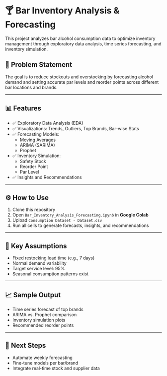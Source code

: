 # 🍸 Bar Inventory Analysis & Forecasting

This project analyzes bar alcohol consumption data to optimize inventory management through exploratory data analysis, time series forecasting, and inventory simulation.

## 📌 Problem Statement
The goal is to reduce stockouts and overstocking by forecasting alcohol demand and setting accurate par levels and reorder points across different bar locations and brands.

---

## 📊 Features

- ✅ Exploratory Data Analysis (EDA)
- ✅ Visualizations: Trends, Outliers, Top Brands, Bar-wise Stats
- ✅ Forecasting Models:
  - Moving Averages
  - ARIMA (SARIMA)
  - Prophet
- ✅ Inventory Simulation:
  - Safety Stock
  - Reorder Point
  - Par Level
- ✅ Insights and Recommendations

---

## ⚙️ How to Use

1. Clone this repository
2. Open `Bar_Inventory_Analysis_Forecasting.ipynb` in **Google Colab**
3. Upload `Consumption Dataset - Dataset.csv`
4. Run all cells to generate forecasts, insights, and recommendations

---

## 🧠 Key Assumptions

- Fixed restocking lead time (e.g., 7 days)
- Normal demand variability
- Target service level: 95%
- Seasonal consumption patterns exist

---

## 📈 Sample Output

- Time series forecast of top brands
- ARIMA vs. Prophet comparison
- Inventory simulation plots
- Recommended reorder points

---

## 🏁 Next Steps

- Automate weekly forecasting
- Fine-tune models per bar/brand
- Integrate real-time stock and supplier data

